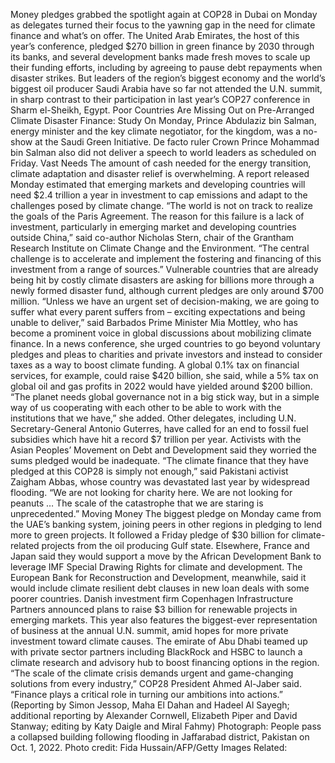 Money pledges grabbed the spotlight again at COP28 in Dubai on Monday as delegates turned their focus to the yawning gap in the need for climate finance and what’s on offer.
The United Arab Emirates, the host of this year’s conference, pledged $270 billion in green finance by 2030 through its banks, and several development banks made fresh moves to scale up their funding efforts, including by agreeing to pause debt repayments when disaster strikes.
But leaders of the region’s biggest economy and the world’s biggest oil producer Saudi Arabia have so far not attended the U.N. summit, in sharp contrast to their participation in last year’s COP27 conference in Sharm el-Sheikh, Egypt.
Poor Countries Are Missing Out on Pre-Arranged Climate Disaster Finance: Study
On Monday, Prince Abdulaziz bin Salman, energy minister and the key climate negotiator, for the kingdom, was a no-show at the Saudi Green Initiative. De facto ruler Crown Prince Mohammad bin Salman also did not deliver a speech to world leaders as scheduled on Friday.
Vast Needs
The amount of cash needed for the energy transition, climate adaptation and disaster relief is overwhelming.
A report released Monday estimated that emerging markets and developing countries will need $2.4 trillion a year in investment to cap emissions and adapt to the challenges posed by climate change.
“The world is not on track to realize the goals of the Paris Agreement. The reason for this failure is a lack of investment, particularly in emerging market and developing countries outside China,” said co-author Nicholas Stern, chair of the Grantham Research Institute on Climate Change and the Environment.
“The central challenge is to accelerate and implement the fostering and financing of this investment from a range of sources.”
Vulnerable countries that are already being hit by costly climate disasters are asking for billions more through a newly formed disaster fund, although current pledges are only around $700 million.
“Unless we have an urgent set of decision-making, we are going to suffer what every parent suffers from – exciting expectations and being unable to deliver,” said Barbados Prime Minister Mia Mottley, who has become a prominent voice in global discussions about mobilizing climate finance.
In a news conference, she urged countries to go beyond voluntary pledges and pleas to charities and private investors and instead to consider taxes as a way to boost climate funding.
A global 0.1% tax on financial services, for example, could raise $420 billion, she said, while a 5% tax on global oil and gas profits in 2022 would have yielded around $200 billion.
“The planet needs global governance not in a big stick way, but in a simple way of us cooperating with each other to be able to work with the institutions that we have,” she added.
Other delegates, including U.N. Secretary-General Antonio Guterres, have called for an end to fossil fuel subsidies which have hit a record $7 trillion per year.
Activists with the Asian Peoples’ Movement on Debt and Development said they worried the sums pledged would be inadequate.
“The climate finance that they have pledged at this COP28 is simply not enough,” said Pakistani activist Zaigham Abbas, whose country was devastated last year by widespread flooding. “We are not looking for charity here. We are not looking for peanuts … The scale of the catastrophe that we are staring is unprecedented.”
Moving Money
The biggest pledge on Monday came from the UAE’s banking system, joining peers in other regions in pledging to lend more to green projects. It followed a Friday pledge of $30 billion for climate-related projects from the oil producing Gulf state.
Elsewhere, France and Japan said they would support a move by the African Development Bank to leverage IMF Special Drawing Rights for climate and development.
The European Bank for Reconstruction and Development, meanwhile, said it would include climate resilient debt clauses in new loan deals with some poorer countries.
Danish investment firm Copenhagen Infrastructure Partners announced plans to raise $3 billion for renewable projects in emerging markets.
This year also features the biggest-ever representation of business at the annual U.N. summit, amid hopes for more private investment toward climate causes.
The emirate of Abu Dhabi teamed up with private sector partners including BlackRock and HSBC to launch a climate research and advisory hub to boost financing options in the region.
“The scale of the climate crisis demands urgent and game-changing solutions from every industry,” COP28 President Ahmed Al-Jaber said. “Finance plays a critical role in turning our ambitions into actions.”
(Reporting by Simon Jessop, Maha El Dahan and Hadeel Al Sayegh; additional reporting by Alexander Cornwell, Elizabeth Piper and David Stanway; editing by Katy Daigle and Miral Fahmy)
Photograph: People pass a collapsed building following flooding in Jaffarabad district, Pakistan on Oct. 1, 2022. Photo credit: Fida Hussain/AFP/Getty Images
Related: